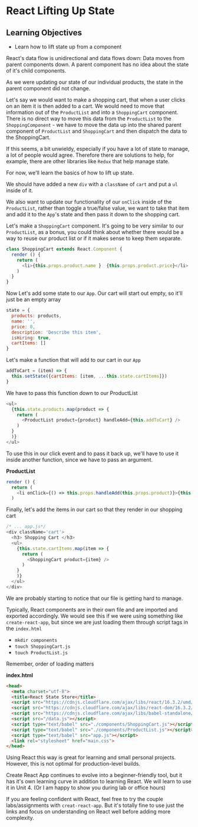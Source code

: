 # React Lifting Up State

## Learning Objectives
 - Learn how to lift state up from a component

React's data flow is unidirectional and data flows down: Data moves from parent components down. A parent component has no idea about the state of it's child components.

As we were updating our state of our individual products, the state in the parent component did not change.

Let's say we would want to make a shopping cart, that when a user clicks on an item it is then added to a cart. We would need to move that information out of the `ProductList` and into a `ShoppingCart` component. There is no direct way to move this data from the `ProductList` to the `ShoppingComponent` - we have to move the data up into the shared parent component of `ProductList` and `ShoppingCart` and then dispatch the data to the ShoppingCart.

If this seems, a bit unwieldy, especially if you have a lot of state to manage, a lot of people would agree. Therefore there are solutions to help, for example, there are other libraries like `Redux` that help manage state.

For now, we'll learn the basics of how to lift up state.

We should have added a new `div` with a `className` of `cart` and put a `ul` inside of it.

We also want to update our functionality of our `onClick` inside of the `ProductList`, rather than toggle a true/false value, we want to take that item and add it to the `App`'s state and then pass it down to the shopping cart.

Let's make a `ShoppingCart` component. It's going to be very similar to our `ProductList`, as a bonus, you could think about whether there would be a way to reuse our product list or if it makes sense to keep them separate.

```js
class ShoppingCart extends React.Component {
  render () {
    return (
      <li>{this.props.product.name }  {this.props.product.price}</li>
    )
  }
}

```

Now Let's add some state to our `App`. Our cart will start out empty, so it'll just be an empty array

```js
state = {
  products: products,
  name: '',
  price: 0,
  description: 'Describe this item',
  isHiring: true,
  cartItems: []
}
```

Let's make a function that will add to our cart in our `App`

```js
addToCart = (item) => {
  this.setState({cartItems: [item, ...this.state.cartItems]})
}
```

We have to pass this function down to our ProductList

```js
<ul>
  {this.state.products.map(product => {
    return (
      <ProductList product={product} handleAdd={this.addToCart} />
    )
  }
  )}
</ul>
```

To use this in our click event and to pass it back up, we'll have to use it inside another function, since we have to pass an argument.

**ProductList**

```js
render () {
  return (
    <li onClick={() => this.props.handleAdd(this.props.product)}>{this.props.product.name }  {this.props.product.price} {this.state.inShoppingCart ? <span> is in the shopping cart! </span> : ''}</li>
  )
```

Finally, let's add the items in our cart so that they render in our shopping cart

```js
/* ... app.js*/
<div className='cart'>
  <h3> Shopping Cart </h3>
  <ul>
    {this.state.cartItems.map(item => {
      return (
        <ShoppingCart product={item} />
      )
    }
    )}
  </ul>
</div>
```

We are probably starting to notice that our file is getting hard to manage.

Typically, React components are in their own file and are imported and exported accordingly. We would see this if we were using something like `create-react-app`, but since we are just loading them through script tags in the `index.html`

- `mkdir components`
- `touch ShoppingCart.js`
- `touch ProductList.js`

Remember, order of loading matters

**index.html**

```html
<head>
  <meta charset="utf-8">
  <title>React State Store</title>
  <script src="https://cdnjs.cloudflare.com/ajax/libs/react/16.3.2/umd/react.production.min.js"></script>
  <script src="https://cdnjs.cloudflare.com/ajax/libs/react-dom/16.3.2/umd/react-dom.production.min.js"></script>
  <script src="https://cdnjs.cloudflare.com/ajax/libs/babel-standalone/6.26.0/babel.min.js"></script>
  <script src="/data.js"></script>
  <script type="text/babel" src="./components/ShoppingCart.js"></script>
  <script type="text/babel" src="./components/ProductList.js"></script>
  <script type="text/babel" src="app.js"></script>
  <link rel="stylesheet" href="main.css">
</head>
```


Using React this way is great for learning and small personal projects. However, this is not optimal for production-level builds.

Create React App continues to evolve into a beginner-friendly tool, but it has it's own learning curve in addition to learning React. We will learn to use it in Unit 4. (Or I am happy to show you during lab or office hours)

If you are feeling confident with React, feel free to try the couple labs/assignments with `creat-react-app`. But it's totally fine to use just the links and focus on understanding on React well before adding more complexity.

